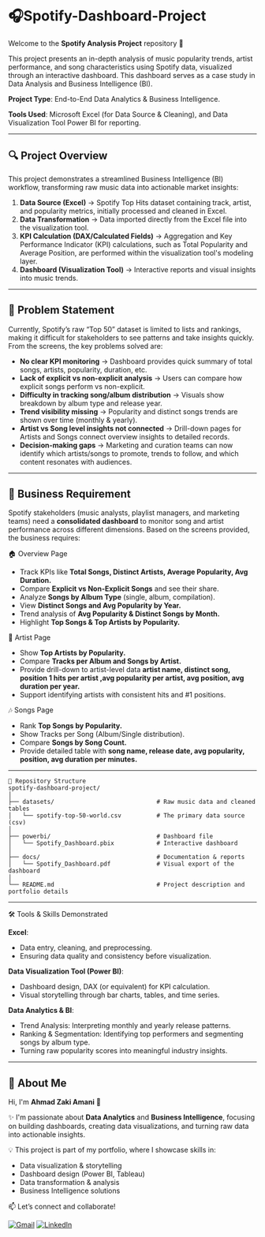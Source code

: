 # 🎧Spotify-Dashboard-Project

Welcome to the **Spotify Analysis Project** repository 🚀 

This project presents an in-depth analysis of music popularity trends, artist performance, and song characteristics using Spotify data, visualized through an interactive dashboard. This dashboard serves as a case study in Data Analysis and Business Intelligence (BI).

**Project Type**: End-to-End Data Analytics & Business Intelligence.

**Tools Used**: Microsoft Excel (for Data Source & Cleaning), and Data Visualization Tool Power BI for reporting.

---
## 🔍 Project Overview

This project demonstrates a streamlined Business Intelligence (BI) workflow, transforming raw music data into actionable market insights:
1. **Data Source (Excel)** → Spotify Top Hits dataset containing track, artist, and popularity metrics, initially processed and cleaned in Excel.
2. **Data Transformation** → Data imported directly from the Excel file into the visualization tool.
3. **KPI Calculation (DAX/Calculated Fields)** → Aggregation and Key Performance Indicator (KPI) calculations, such as Total Popularity and Average Position, are performed within the visualization tool's modeling layer.
4. **Dashboard (Visualization Tool)** → Interactive reports and visual insights into music trends.

---
## 📌 Problem Statement
Currently, Spotify’s raw “Top 50” dataset is limited to lists and rankings, making it difficult for stakeholders to see patterns and take insights quickly.
From the screens, the key problems solved are:

- **No clear KPI monitoring** → Dashboard provides quick summary of total songs, artists, popularity, duration, etc.
- **Lack of explicit vs non-explicit analysis** → Users can compare how explicit songs perform vs non-explicit.
- **Difficulty in tracking song/album distribution** → Visuals show breakdown by album type and release year.
- **Trend visibility missing** → Popularity and distinct songs trends are shown over time (monthly & yearly).
- **Artist vs Song level insights not connected** → Drill-down pages for Artists and Songs connect overview insights to detailed records.
- **Decision-making gaps** → Marketing and curation teams can now identify which artists/songs to promote, trends to follow, and which content resonates with audiences.

---
## 🎯  Business Requirement
Spotify stakeholders (music analysts, playlist managers, and marketing teams) need a **consolidated dashboard** to monitor song and artist performance across different dimensions.
Based on the screens provided, the business requires:

🏠 Overview Page
- Track KPIs like **Total Songs, Distinct Artists, Average Popularity, Avg Duration.**
- Compare **Explicit vs Non-Explicit Songs** and see their share.
- Analyze **Songs by Album Type** (single, album, compilation).
- View **Distinct Songs and Avg Popularity by Year.**
- Trend analysis of **Avg Popularity & Distinct Songs by Month.**
- Highlight **Top Songs & Top Artists by Popularity.**

👤  Artist Page
- Show **Top Artists by Popularity.**
- Compare **Tracks per Album and Songs by Artist.**
- Provide drill-down to artist-level data **artist name, distinct song, position 1 hits per artist ,avg popularity per artist, avg position, avg duration per year.**
- Support identifying artists with consistent hits and #1 positions.

🎶 Songs Page
- Rank **Top Songs by Popularity.**
- Show Tracks per Song (Album/Single distribution).
- Compare **Songs by Song Count.**
- Provide detailed table with **song name, release date, avg popularity, position, avg duration per minutes.**

---
```
📂 Repository Structure
spotify-dashboard-project/ 
│ 
├── datasets/                             # Raw music data and cleaned tables
│   └── spotify-top-50-world.csv          # The primary data source (csv)
│ 
├── powerbi/                              # Dashboard file
│   └── Spotify_Dashboard.pbix            # Interactive dashboard
│ 
├── docs/                                 # Documentation & reports 
│   └── Spotify_Dashboard.pdf             # Visual export of the dashboard 
│ 
└── README.md                             # Project description and portfolio details
```

---
🛠️ Tools & Skills Demonstrated

**Excel**:
- Data entry, cleaning, and preprocessing.
- Ensuring data quality and consistency before visualization.

**Data Visualization Tool (Power BI)**:
- Dashboard design, DAX (or equivalent) for KPI calculation.
- Visual storytelling through bar charts, tables, and time series.

**Data Analytics & BI**:
- Trend Analysis: Interpreting monthly and yearly release patterns.
- Ranking & Segmentation: Identifying top performers and segmenting songs by album type.
- Turning raw popularity scores into meaningful industry insights.
  
---
## 🙍 About Me  

Hi, I'm **Ahmad Zaki Amani** 👋  

✨ I'm passionate about **Data Analytics** and **Business Intelligence**, focusing on building dashboards, creating data visualizations, and turning raw data into actionable insights.  

💡 This project is part of my portfolio, where I showcase skills in:  
- Data visualization & storytelling  
- Dashboard design (Power BI, Tableau)  
- Data transformation & analysis  
- Business Intelligence solutions  

📫 Let’s connect and collaborate!  

[![Gmail](https://img.shields.io/badge/Gmail-D14836?style=for-the-badge&logo=gmail&logoColor=white)](mailto:ahmadzaki27.az@gmail.com) 
[![LinkedIn](https://img.shields.io/badge/LinkedIn-0A66C2?style=for-the-badge&logo=linkedin&logoColor=white)](https://www.linkedin.com/in/ahmad-zaki-amani-ab091635b/)  
